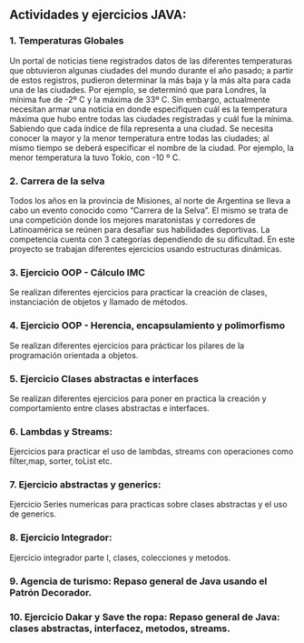 ## Actividades y ejercicios JAVA:

### 1. Temperaturas Globales
Un portal de noticias tiene registrados datos de las diferentes temperaturas que obtuvieron algunas ciudades del mundo durante el año pasado; a 
partir de estos registros, pudieron determinar la más baja y la más alta para cada una de las ciudades. Por ejemplo, se determinó que para Londres, 
la mínima fue de -2º C y la máxima de 33º C. Sin embargo, actualmente necesitan armar una noticia en donde especifiquen cuál es la temperatura 
máxima que hubo entre todas las ciudades registradas y cuál fue la mínima.
Sabiendo que cada índice de fila representa a una ciudad. Se necesita conocer la mayor y la menor temperatura entre todas las ciudades; al mismo 
tiempo se deberá especificar el nombre de la ciudad. Por ejemplo, la menor temperatura la tuvo Tokio, con -10 º C.

### 2. Carrera de la selva 
Todos los años en la provincia de Misiones, al norte de Argentina se lleva a cabo un evento conocido como 
“Carrera de la Selva”. El mismo se trata de una competición donde los mejores maratonistas y corredores de 
Latinoamérica se reúnen para desafiar sus habilidades deportivas. La competencia cuenta con 3 categorías 
dependiendo de su dificultad. En este proyecto se trabajan diferentes ejercicios usando estructuras dinámicas.

### 3. Ejercicio OOP - Cálculo IMC
Se realizan diferentes ejercicios para practicar la creación de clases, 
instanciación de objetos y llamado de  métodos.

### 4. Ejercicio OOP - Herencia, encapsulamiento y polimorfismo
Se realizan diferentes ejercicios para prácticar los pilares de la programación orientada a objetos.

### 5. Ejercicio Clases abstractas e interfaces
Se realizan diferentes ejercicios para poner en practica la creación y comportamiento entre clases abstractas e interfaces.

### 6. Lambdas y Streams:
Ejercicios para practicar el uso de lambdas, streams con operaciones como filter,map, sorter, toList etc.

### 7. Ejercicio abstractas y generics:
Ejercicio Series numericas para practicas sobre clases abstractas y el uso de generics.

### 8. Ejercicio Integrador:
Ejercicio integrador parte I, clases, colecciones y metodos.

### 9. Agencia de turismo: Repaso general de Java usando el Patrón Decorador.

### 10. Ejercicio Dakar y Save the ropa: Repaso general de Java:  clases abstractas, interfacez, metodos, streams.
